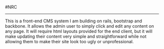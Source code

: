 #NRC
***
This is a front-end CMS system I am building on rails, bootstrap and backbone. It allows the admin user to simply click and edit any content on any page. It will require html layouts provided for the end client, but it will make updating their content very simple and straightforward while not allowing them to make their site look too ugly or unprofessional.